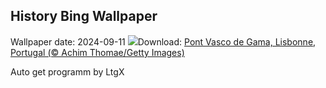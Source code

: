 ## History Bing Wallpaper
Wallpaper date: 2024-09-11
![](https://www.bing.com/th?id=OHR.BridgeLisbon_FR-CA6897114231_UHD.jpg&w=1000)Download: [Pont Vasco de Gama, Lisbonne, Portugal (© Achim Thomae/Getty Images)](https://www.bing.com/th?id=OHR.BridgeLisbon_FR-CA6897114231_UHD.jpg)

Auto get programm by LtgX
